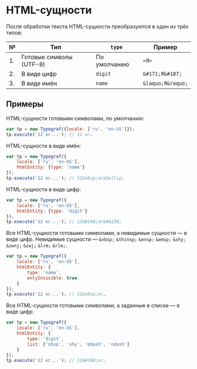 # HTML-сущности

После обработки текста HTML-сущности преобразуются в один из трёх типов:

|№ |Тип                    |`type`      |Пример           |
|--|-----------------------|------------|-----------------|
|1.|Готовые символы (UTF-8)|По умолчанию|`«Я»`            |
|2.|В виде цифр            |`digit`     |`&#171;Я&#187;`  |
|3.|В виде имён            |`name`      |`&laquo;Я&raquo;`|

## Примеры
HTML-сущности готовыми символами, по умолчанию:
```js
var tp = new Typograf({locale: ['ru', 'en-US']});
tp.execute('12 кг...'); // 12 кг…
```

HTML-сущности в виде имён:
```js
var tp = new Typograf({
    locale: ['ru', 'en-US'],
    htmlEntity: {type: 'name'}
});
tp.execute('12 кг...'); // 12&nbsp;кг&hellip;
```

HTML-сущности в виде цифр:
```js
var tp = new Typograf({
    locale: ['ru', 'en-US'],
    htmlEntity: {type: 'digit'}
});
tp.execute('12 кг...'); // 12&#160;кг&#8230;
```

Все HTML-сущности готовыми символами, а невидимые сущности — в виде цифр.
Невидимые сущности — `&nbsp;` `&thinsp;` `&ensp;` `&emsp;` `&shy;` `&zwnj;` `&zwj;` `&lrm;` `&rlm;`.
```js
var tp = new Typograf({
    locale: ['ru', 'en-US'],
    htmlEntity: {
        type: 'name',
        onlyInvisible: true
    }
});
tp.execute('12 кг...'); // 12&nbsp;кг…
```

Все HTML-сущности готовыми символами, а заданные в списке — в виде цифр:
```js
var tp = new Typograf({
    locale: ['ru', 'en-US'],
    htmlEntity: {
        type: 'digit',
        list: ['nbsp', 'shy', 'mdash', 'ndash']
    }
});
tp.execute('12 кг...'); // 12&#160;кг…
```
